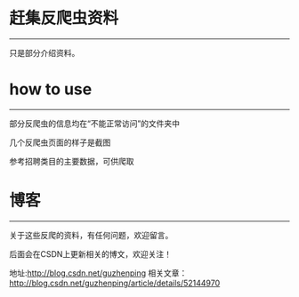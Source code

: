 # 赶集反爬虫资料
--------------
只是部分介绍资料。

# how to use
--------------
部分反爬虫的信息均在“不能正常访问”的文件夹中

几个反爬虫页面的样子是截图

参考招聘类目的主要数据，可供爬取

# 博客
--------------
关于这些反爬的资料，有任何问题，欢迎留言。

后面会在CSDN上更新相关的博文，欢迎关注！

地址:http://blog.csdn.net/guzhenping
相关文章：http://blog.csdn.net/guzhenping/article/details/52144970
